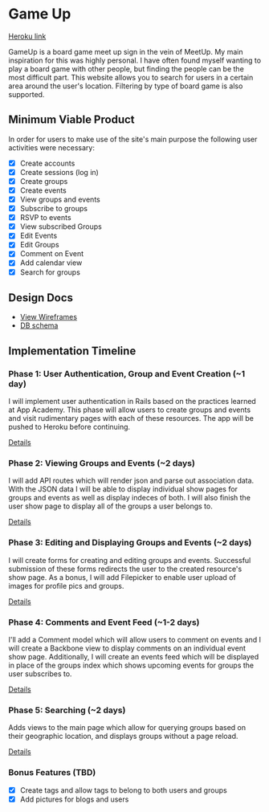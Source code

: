 # Game Up
[Heroku link][heroku]

GameUp is a board game meet up sign in the vein of MeetUp. My main inspiration for this was highly personal. I have often found myself wanting to play a board game with other people, but finding the people can be the most difficult part. This website allows you to search for users in a certain area around the user's location. Filtering by type of board game is also supported.

[heroku]: http://game-up.xyz
## Minimum Viable Product
In order for users to make use of the site's main purpose the following user activities were necessary:

<!-- This is a Markdown checklist. Use it to keep track of your progress! -->

- [X] Create accounts
- [X] Create sessions (log in)
- [X] Create groups
- [X] Create events
- [X] View groups and events
- [X] Subscribe to groups
- [X] RSVP to events
- [X] View subscribed Groups
- [X] Edit Events
- [X] Edit Groups
- [X] Comment on Event
- [X] Add calendar view
- [X] Search for groups

## Design Docs
* [View Wireframes][views]
* [DB schema][schema]

[views]: ./docs/views.md
[schema]: ./docs/schema.md

## Implementation Timeline

### Phase 1: User Authentication, Group and Event Creation (~1 day)
I will implement user authentication in Rails based on the practices learned at
App Academy. This phase will allow users to create groups and events and visit rudimentary pages with each of these resources. The app will be pushed to Heroku before continuing.

[Details][phase-one]

### Phase 2: Viewing Groups and Events (~2 days)
I will add API routes which will render json and parse out association data. With the JSON data I will be able to display individual show pages for groups and events as well as display indeces of both. I will also finish the user show page to display all of the groups a user belongs to.

[Details][phase-two]

### Phase 3: Editing and Displaying Groups and Events (~2 days)
I will create forms for creating and editing groups and events. Successful submission of these forms redirects the user to the created resource's show page. As a bonus, I will add Filepicker to enable user upload of images for profile pics and groups.

[Details][phase-three]

### Phase 4: Comments and Event Feed (~1-2 days)
I'll add a Comment model which will allow users to comment on events and I will create a Backbone view to display comments on an individual event show page. Additionally, I will create an events feed which will be displayed in place of the groups index which shows upcoming events for groups the user subscribes to.

[Details][phase-four]

### Phase 5: Searching (~2 days)
Adds views to the main page which allow for querying groups based on their geographic location, and displays groups without a page reload.

[Details][phase-five]

### Bonus Features (TBD)
- [X] Create tags and allow tags to belong to both users and groups
- [X] Add pictures for blogs and users

[phase-one]: ./docs/phases/phase1.md
[phase-two]: ./docs/phases/phase2.md
[phase-three]: ./docs/phases/phase3.md
[phase-four]: ./docs/phases/phase4.md
[phase-five]: ./docs/phases/phase5.md
